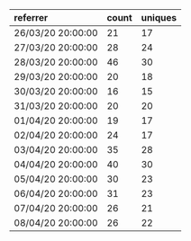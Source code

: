 | referrer          | count | uniques |
| :---------------- | :---- | :------ |
| 26/03/20 20:00:00 | 21    | 17      |
| 27/03/20 20:00:00 | 28    | 24      |
| 28/03/20 20:00:00 | 46    | 30      |
| 29/03/20 20:00:00 | 20    | 18      |
| 30/03/20 20:00:00 | 16    | 15      |
| 31/03/20 20:00:00 | 20    | 20      |
| 01/04/20 20:00:00 | 19    | 17      |
| 02/04/20 20:00:00 | 24    | 17      |
| 03/04/20 20:00:00 | 35    | 28      |
| 04/04/20 20:00:00 | 40    | 30      |
| 05/04/20 20:00:00 | 30    | 23      |
| 06/04/20 20:00:00 | 31    | 23      |
| 07/04/20 20:00:00 | 26    | 21      |
| 08/04/20 20:00:00 | 26    | 22      |